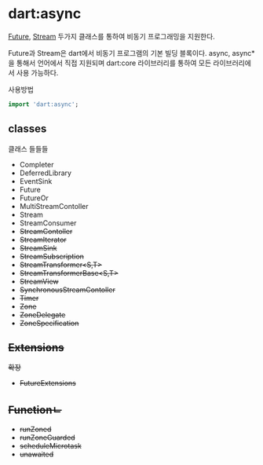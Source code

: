 # dart:async

[Future](www.github.com/potato0520/orange/dart/basic/class/future.md), [Stream](www.github.com/potato0520/orange/dart/basic/class/stream.md) 두가지 클래스를 통하여 비동기 프로그래밍을 지원한다.

Future과 Stream은 dart에서 비동기 프로그램의 기본 빌딩 블록이다. async, async*을 통해서 언어에서 직접 지원되며 
dart:core 라이브러리를 통하여 모든 라이브러리에서 사용 가능하다.

사용방법
```dart
import 'dart:async';
```

## classes
클래스 들들들

* Completer<T>
* DeferredLibrary
* EventSink<T>
* Future<T>
* FutureOr<T>
* MultiStreamContoller<T>
* Stream<T>
* StreamConsumer<S>
* StreamContoller<T>
* StreamIterator<T>
* StreamSink<S>
* StreamSubscription<T>
* StreamTransformer<S,T>
* StreamTransformerBase<S,T>
* StreamView<T>
* SynchronousStreamContoller<T>
* Timer
* Zone
* ZoneDelegate
* ZoneSpecification

## Extensions
확장
* FutureExtensions

## Functionㄴ
* runZoned<R>
* runZoneGuarded<R>
* scheduleMicrotask
* unawaited